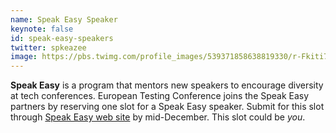 ```yaml
---
name: Speak Easy Speaker
keynote: false
id: speak-easy-speakers
twitter: spkeazee
image: https://pbs.twimg.com/profile_images/539371858638819330/r-Fkiti7_400x400.jpeg
---
```

**Speak Easy** is a program that mentors new speakers to encourage diversity at tech conferences. European Testing Conference joins the Speak Easy partners by reserving one slot for a Speak Easy speaker. Submit for this slot through [Speak Easy web site](http://speaking-easy.com) by mid-December. This slot could be *you*.
